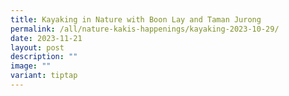 ```yaml
---
title: Kayaking in Nature with Boon Lay and Taman Jurong
permalink: /all/nature-kakis-happenings/kayaking-2023-10-29/
date: 2023-11-21
layout: post
description: ""
image: ""
variant: tiptap
---
```

